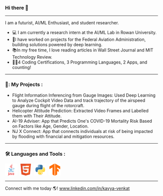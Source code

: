 ### Hi there 👋

---
I am a futurist, AI/ML Enthusiast, and student researcher.

- 💻 I am currently a research intern at the AI/ML Lab in Rowan University.
- 🚁I have worked on projects for the Federal Aviation Administration, building solutions powered by deep learning. 
- 📚In my free time, I love reading articles in Wall Street Journal and MIT Technology Review. 
- 👩‍💻4 Coding Certifications, 3 Programming Languages, 2 Apps, and counting!

---
### 📝: My Projects :


- Flight Information Inferencing from Gauge Images: Used Deep Learning to Analyze Cockpit Video Data and track trajectory of the airspeed gauge during flight of the rotorcraft. 
- Helicopter Attitude Prediction: Extracted Video Frames and Labelled them with Their Attitude.  
- AI-19 Adviser: App that Predicts One's COVID-19 Mortality Risk Based on Factors like Age, Gender, Location. 
- NJ X Connect: App that connects individuals at risk of being impacted by flooding with financial and mitigation resources.

---
### :hammer_and_wrench: Languages and Tools :
<div>
  <img src="https://github.com/devicons/devicon/blob/master/icons/java/java-original-wordmark.svg" title="Java" alt="Java" width="40" height="40"/>&nbsp;
  <img src="https://github.com/devicons/devicon/blob/master/icons/html5/html5-original.svg" title="HTML5" alt="HTML" width="40" height="40"/>&nbsp;
  <img src = "https://github.com/devicons/devicon/blob/master/icons/python/python-original.svg" title = "Python" alt = "Python" width = "40" height = "40"/>&nbsp;
  <img src = "https://github.com/devicons/devicon/blob/master/icons/tensorflow/tensorflow-original.svg" title = "TensorFlow" alt = "TensorFlow" width = "40" height = "40"/>&nbsp;

</div>


---
Connect with me today 🌎!
www.linkedin.com/in/kavya-venkat



<!--
**kavyav5/kavyav5** is a ✨ _special_ ✨ repository because its `README.md` (this file) appears on your GitHub profile.

Here are some ideas to get you started:

- 🔭 I’m currently working on ...
- 🌱 I’m currently learning ...
- 👯 I’m looking to collaborate on ...
- 🤔 I’m looking for help with ...
- 💬 Ask me about ...
- 📫 How to reach me: ...
- 😄 Pronouns: ...
- ⚡ Fun fact: ...
-->
